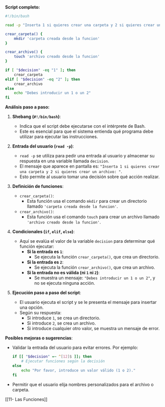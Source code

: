 **Script completo:**

```bash
#!/bin/bash

read -p "Inserta 1 si quieres crear una carpeta y 2 si quieres crear un archivo: " decision 

crear_carpeta() {
    mkdir 'carpeta creada desde la funcion'
}

crear_archivo() {
    touch 'archivo creado desde la funcion'
}

if [ "$decision" -eq "1" ]; then
    crear_carpeta
elif [ "$decision" -eq "2" ]; then
    crear_archivo
else
    echo "Debes introducir un 1 o un 2"
fi
```

**Análisis paso a paso:**

1. **Shebang (`#!/bin/bash`)**:
    
    - Indica que el script debe ejecutarse con el intérprete de Bash.
    - Este es esencial para que el sistema entienda qué programa debe utilizar para ejecutar las instrucciones.
2. **Entrada del usuario (`read -p`)**:
    
    - `read -p` se utiliza para pedir una entrada al usuario y almacenar su respuesta en una variable llamada `decision`.
    - El mensaje que aparece en pantalla es: `"Inserta 1 si quieres crear una carpeta y 2 si quieres crear un archivo: "`.
    - Esto permite al usuario tomar una decisión sobre qué acción realizar.
3. **Definición de funciones**:
    
    - `crear_carpeta()`:
        - Esta función usa el comando `mkdir` para crear un directorio llamado `'carpeta creada desde la funcion'`.
    - `crear_archivo()`:
        - Esta función usa el comando `touch` para crear un archivo llamado `'archivo creado desde la funcion'`.
4. **Condicionales (`if`, `elif`, `else`)**:
    
    - Aquí se evalúa el valor de la variable `decision` para determinar qué función ejecutar:
        - **Si la entrada es `1`**:
            - Se ejecuta la función `crear_carpeta()`, que crea un directorio.
        - **Si la entrada es `2`**:
            - Se ejecuta la función `crear_archivo()`, que crea un archivo.
        - **Si la entrada no es válida (ni `1` ni `2`)**:
            - Se muestra un mensaje: `"Debes introducir un 1 o un 2"`, y no se ejecuta ninguna acción.
5. **Ejecución paso a paso del script**:
    
    - El usuario ejecuta el script y se le presenta el mensaje para insertar una opción.
    - Según su respuesta:
        - Si introduce `1`, se crea un directorio.
        - Si introduce `2`, se crea un archivo.
        - Si introduce cualquier otro valor, se muestra un mensaje de error.

**Posibles mejoras o sugerencias**:

- Validar la entrada del usuario para evitar errores. Por ejemplo:
    
    ```bash
    if [[ "$decision" =~ ^[12]$ ]]; then
        # Ejecutar funciones según la decisión
    else
        echo "Por favor, introduce un valor válido (1 o 2)."
    fi
    ```
    
- Permitir que el usuario elija nombres personalizados para el archivo o carpeta.





[[11- Las Funciones]]